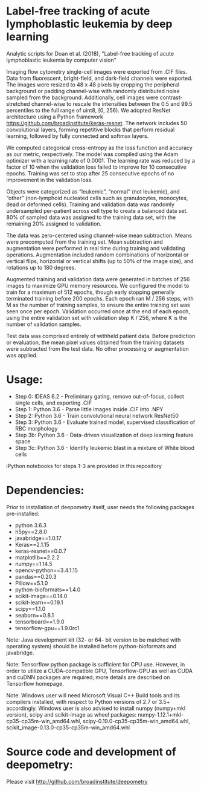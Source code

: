 # Label-free tracking of acute lymphoblastic leukemia by deep learning
Analytic scripts for Doan et al. (2018), "Label-free tracking of acute lymphoblastic leukemia by computer vision"

Imaging flow cytometry single-cell images were exported from .CIF files. Data from fluorescent, bright-field, and dark-field channels were exported. The images were resized to 48 x 48 pixels by cropping the peripheral background or padding channel-wise with randomly distributed noise sampled from the background. Additionally, cell images were contrast-stretched channel-wise to rescale the intensities between the 0.5 and 99.5 percentiles to the full range of uint8, [0, 256). We adopted ResNet architecture using a Python framework https://github.com/broadinstitute/keras-resnet. The network includes 50 convolutional layers, forming repetitive blocks that perform residual learning, followed by fully connected and softmax layers.

We computed categorical cross-entropy as the loss function and accuracy as our metric, respectively. The model was compiled using the Adam optimizer with a learning rate of 0.0001. The learning rate was reduced by a factor of 10 when the validation loss failed to improve for 10 consecutive epochs. Training was set to stop after 25 consecutive epochs of no improvement in the validation loss.

Objects were categorized as “leukemic”, “normal” (not leukemic), and “other” (non-lymphoid nucleated cells such as granulocytes, monocytes, dead or deformed cells). Training and validation data was randomly undersampled per-patient across cell type to create a balanced data set. 80% of sampled data was assigned to the training data set, with the remaining 20% assigned to validation. 

The data was zero-centered using channel-wise mean subtraction. Means were precomputed from the training set. Mean subtraction and augmentation were performed in real time during training and validating operations. Augmentation included random combinations of horizontal or vertical flips, horizontal or vertical shifts (up to 50% of the image size), and rotations up to 180 degrees.

Augmented training and validation data were generated in batches of 256 images to maximize GPU memory resources. We configured the model to train for a maximum of 512 epochs, though early stopping generally terminated training before 200 epochs. Each epoch ran M / 256 steps, with M as the number of training samples, to ensure the entire training set was seen once per epoch. Validation occurred once at the end of each epoch, using the entire validation set with validation step K / 256, where K is the number of validation samples.

Test data was comprised entirely of withheld patient data. Before prediction or evaluation, the mean pixel values obtained from the training datasets were subtracted from the test data. No other processing or augmentation was applied.

# Usage:

- Step 0: IDEAS 6.2 - Preliminary gating, remove out-of-focus, collect single cells, and exporting .CIF
- Step 1: Python 3.6 - Parse little images inside .CIF into .NPY
- Step 2: Python 3.6 - Train convolutional neural network ResNet50
- Step 3: Python 3.6 - Evaluate trained model, supervised classification of RBC morphology
- Step 3b: Python 3.6 - Data-driven visualization of deep learning feature space
- Step 3c: Python 3.6 - Identify leukemic blast in a mixture of White blood cells

iPython notebooks for steps 1-3 are provided in this repository

# Dependencies:
Prior to installation of deepometry itself, user needs the following packages pre-installed:

- python 3.6.3
- h5py==2.8.0
- javabridge==1.0.17
- Keras==2.1.15
- keras-resnet==0.0.7
- matplotlib==2.2.2
- numpy==1.14.5
- opencv-python==3.4.1.15
- pandas==0.20.3
- Pillow==5.1.0
- python-bioformats==1.4.0
- scikit-image==0.14.0
- scikit-learn==0.19.1
- scipy==1.1.0
- seaborn==0.8.1
- tensorboard==1.9.0
- tensorflow-gpu==1.9.0rc1

Note: Java development kit (32- or 64- bit version to be matched with operating system) should be installed before python-bioformats and javabridge.

Note: Tensorflow python package is sufficient for CPU use. However, in order to utilize a CUDA-compatible GPU, Tensorflow-GPU as well as CUDA and cuDNN packages are required; more details are described on Tensorflow homepage.

Note: Windows user will need Microsoft Visual C++ Build tools and its compilers installed, with respect to Python versions of 2.7 or 3.5+ accordingly. Windows user is also advised to install numpy (numpy+mkl version), scipy and scikit-image as wheel packages: numpy-1.12.1+mkl-cp35-cp35m-win_amd64.whl, scipy-0.19.0-cp35-cp35m-win_amd64.whl, scikit_image-0.13.0-cp35-cp35m-win_amd64.whl

# Source code and development of deepometry: 

Please visit http://github.com/broadinstitute/deepometry
